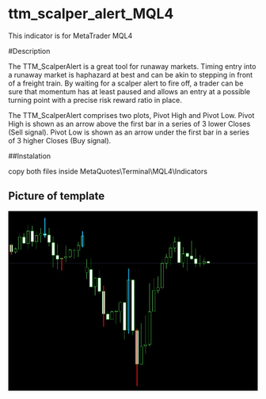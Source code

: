 # ttm_scalper_alert_MQL4


This indicator is for MetaTrader MQL4


#Description


The TTM_ScalperAlert is a great tool for runaway markets. Timing entry into a runaway market is haphazard at best and can be akin to stepping in front of a freight train. By waiting for a scalper alert to fire off, a trader can be sure that momentum has at least paused and allows an entry at a possible turning point with a precise risk reward ratio in place.

The TTM_ScalperAlert comprises two plots, Pivot High and Pivot Low. Pivot High is shown as an arrow above the first bar in a series of 3 lower Closes (Sell signal). Pivot Low is shown as an arrow under the first bar in a series of 3 higher Closes (Buy signal).

##Instalation


copy both files inside 
MetaQuotes\Terminal\MQL4\Indicators

## Picture of template
<img src="Capture.JPG" alt="JPG">

